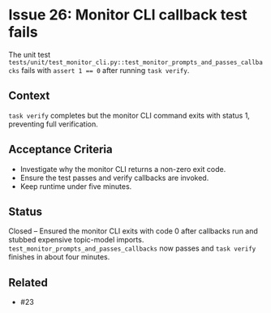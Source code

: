 # Issue 26: Monitor CLI callback test fails

The unit test `tests/unit/test_monitor_cli.py::test_monitor_prompts_and_passes_callbacks` fails with `assert 1 == 0` after running `task verify`.

## Context
`task verify` completes but the monitor CLI command exits with status 1, preventing full verification.

## Acceptance Criteria
- Investigate why the monitor CLI returns a non-zero exit code.
- Ensure the test passes and verify callbacks are invoked.
- Keep runtime under five minutes.

## Status
Closed – Ensured the monitor CLI exits with code 0 after callbacks run and stubbed
expensive topic-model imports. `test_monitor_prompts_and_passes_callbacks` now
passes and `task verify` finishes in about four minutes.

## Related
- #23
